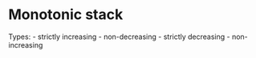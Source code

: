 # Monotonic stack

Types:
    - strictly increasing
    - non-decreasing
    - strictly decreasing
    - non-increasing

